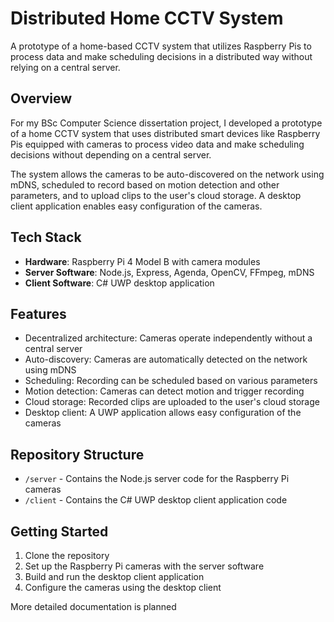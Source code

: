 # Distributed Home CCTV System

A prototype of a home-based CCTV system that utilizes Raspberry Pis to process data and make scheduling decisions in a distributed way without relying on a central server.

## Overview

For my BSc Computer Science dissertation project, I developed a prototype of a home CCTV system that uses distributed smart devices like Raspberry Pis equipped with cameras to process video data and make scheduling decisions without depending on a central server.

The system allows the cameras to be auto-discovered on the network using mDNS, scheduled to record based on motion detection and other parameters, and to upload clips to the user's cloud storage. A desktop client application enables easy configuration of the cameras.

## Tech Stack

- **Hardware**: Raspberry Pi 4 Model B with camera modules
- **Server Software**: Node.js, Express, Agenda, OpenCV, FFmpeg, mDNS
- **Client Software**: C# UWP desktop application

## Features

- Decentralized architecture: Cameras operate independently without a central server
- Auto-discovery: Cameras are automatically detected on the network using mDNS
- Scheduling: Recording can be scheduled based on various parameters
- Motion detection: Cameras can detect motion and trigger recording
- Cloud storage: Recorded clips are uploaded to the user's cloud storage
- Desktop client: A UWP application allows easy configuration of the cameras

## Repository Structure

- `/server` - Contains the Node.js server code for the Raspberry Pi cameras
- `/client` - Contains the C# UWP desktop client application code

## Getting Started

1. Clone the repository
2. Set up the Raspberry Pi cameras with the server software
3. Build and run the desktop client application
4. Configure the cameras using the desktop client

More detailed documentation is planned